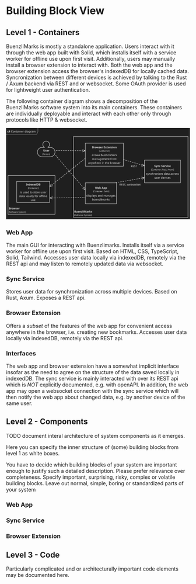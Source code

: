 # Building Block View

## Level 1 - Containers

BuenzliMarks is mostly a standalone application. Users interact with it through
the web app built with Solid, which installs itself with a service worker for
offline use upon first visit. Additionally, users may manually install a browser
extension to interact with. Both the web app and the browser extension access
the browser's indexedDB for locally cached data. Syncronization between
different devices is achieved by talking to the Rust / Axum backend via REST and
or websocket. Some OAuth provider is used for lightweight user authentication.

The following container diagram shows a decomposition of the BuenzliMarks
software system into its main containers. These containers are individually
deployable and interact with each other only through protocols like HTTP &
websocket.

<div>
    <img src="./images/2_container.svg" style="filter: invert(88%)"></img>
</div>

### Web App

The main GUI for interacting with Buenzlimarks. Installs itself via a service
worker for offline use upon first visit. Based on HTML, CSS, TypeScript, Solid,
Tailwind. Accesses user data locally via indexedDB, remotely via the REST api
and may listen to remotely updated data via websocket.

### Sync Service

Stores user data for synchronization across multiple devices. Based on Rust,
Axum. Exposes a REST api.

### Browser Extension

Offers a _subset_ of the features of the web app for convenient access anywhere
in the browser, i.e. creating new bookmarks. Accesses user data locally via
indexedDB, remotely via the REST api.

### Interfaces

The web app and browser extension have a somewhat implicit interface insofar as
the need to agree on the structure of the data saved locally in indexedDB. The
sync service is mainly interacted with over its REST api which is _NOT_ explicitly
documented, e.g. with openAPI. In addition, the web app may open a websocket
connection with the sync service which will then notify the web app about changed
data, e.g. by another device of the same user.

## Level 2 - Components

TODO document interal architecture of system components as it emerges.

Here you can specify the inner structure of (some) building blocks from level 1
as white boxes.

You have to decide which building blocks of your system are important enough to
justify such a detailed description. Please prefer relevance over completeness.
Specify important, surprising, risky, complex or volatile building blocks. Leave
out normal, simple, boring or standardized parts of your system

### Web App

### Sync Service

### Browser Extension

## Level 3 - Code

Particularly complicated and or architecturally important code elements may
be documented here.
